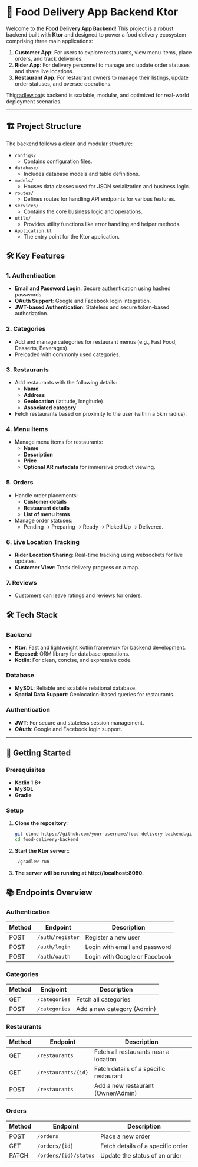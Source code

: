 # 🍔 **Food Delivery App Backend Ktor**

Welcome to the **Food Delivery App Backend**! This project is a robust backend built with **Ktor** and designed to power a food delivery ecosystem comprising three main applications:

1. **Customer App**: For users to explore restaurants, view menu items, place orders, and track deliveries.
2. **Rider App**: For delivery personnel to manage and update order statuses and share live locations.
3. **Restaurant App**: For restaurant owners to manage their listings, update order statuses, and oversee operations.

Thi[gradlew.bat](gradlew.bat)s backend is scalable, modular, and optimized for real-world deployment scenarios.

---

## 🏗️ **Project Structure**

The backend follows a clean and modular structure:

- `configs/`
  - Contains configuration files.
- `database/`
  - Includes database models and table definitions.
- `models/`
  - Houses data classes used for JSON serialization and business logic.
- `routes/`
  - Defines routes for handling API endpoints for various features.
- `services/`
  - Contains the core business logic and operations.
- `utils/`
  - Provides utility functions like error handling and helper methods.
- `Application.kt`
  - The entry point for the Ktor application.

## 🛠️ **Key Features**

### **1. Authentication**
- **Email and Password Login**: Secure authentication using hashed passwords.
- **OAuth Support**: Google and Facebook login integration.
- **JWT-based Authentication**: Stateless and secure token-based authorization.

### **2. Categories**
- Add and manage categories for restaurant menus (e.g., Fast Food, Desserts, Beverages).
- Preloaded with commonly used categories.

### **3. Restaurants**
- Add restaurants with the following details:
  - **Name**
  - **Address**
  - **Geolocation** (latitude, longitude)
  - **Associated category**
- Fetch restaurants based on proximity to the user (within a 5km radius).

### **4. Menu Items**
- Manage menu items for restaurants:
  - **Name**
  - **Description**
  - **Price**
  - **Optional AR metadata** for immersive product viewing.

### **5. Orders**
- Handle order placements:
  - **Customer details**
  - **Restaurant details**
  - **List of menu items**
- Manage order statuses:
  - Pending → Preparing → Ready → Picked Up → Delivered.

### **6. Live Location Tracking**
- **Rider Location Sharing**: Real-time tracking using websockets for live updates.
- **Customer View**: Track delivery progress on a map.

### **7. Reviews**
- Customers can leave ratings and reviews for orders.
## 🛠️ **Tech Stack**

### **Backend**
- **Ktor**: Fast and lightweight Kotlin framework for backend development.
- **Exposed**: ORM library for database operations.
- **Kotlin**: For clean, concise, and expressive code.

### **Database**
- **MySQL**: Reliable and scalable relational database.
- **Spatial Data Support**: Geolocation-based queries for restaurants.

### **Authentication**
- **JWT**: For secure and stateless session management.
- **OAuth**: Google and Facebook login support.

---

## 🚀 **Getting Started**

### **Prerequisites**
- **Kotlin 1.8+**
- **MySQL**
- **Gradle**

### **Setup**

1. **Clone the repository**:
   ```bash
   git clone https://github.com/your-username/food-delivery-backend.git
   cd food-delivery-backend
2. **Start the Ktor server:**:
   ```bash
   ./gradlew run  
3. **The server will be running at http://localhost:8080.**


## 📚 **Endpoints Overview**

### **Authentication**
| Method | Endpoint         | Description                       |
|--------|------------------|-----------------------------------|
| POST   | `/auth/register` | Register a new user              |
| POST   | `/auth/login`    | Login with email and password    |
| POST   | `/auth/oauth`    | Login with Google or Facebook    |

### **Categories**
| Method | Endpoint          | Description                     |
|--------|-------------------|---------------------------------|
| GET    | `/categories`     | Fetch all categories           |
| POST   | `/categories`     | Add a new category (Admin)     |

### **Restaurants**
| Method | Endpoint               | Description                                       |
|--------|------------------------|---------------------------------------------------|
| GET    | `/restaurants`         | Fetch all restaurants near a location            |
| GET    | `/restaurants/{id}`    | Fetch details of a specific restaurant           |
| POST   | `/restaurants`         | Add a new restaurant (Owner/Admin)               |

### **Orders**
| Method | Endpoint               | Description                                  |
|--------|------------------------|----------------------------------------------|
| POST   | `/orders`              | Place a new order                           |
| GET    | `/orders/{id}`         | Fetch details of a specific order           |
| PATCH  | `/orders/{id}/status`  | Update the status of an order               |
